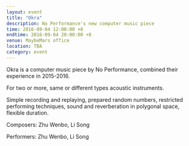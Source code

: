 ```yaml
---
layout: event
title: "Okra"
description: No Performance's new computer music piece
time: 2016-09-04 12:00:00 +8
endtime: 2016-09-04 20:00:00 +8
venue: MaybeMars office
location: TBA
category: event
---
```


Okra is a computer music piece by No Performance, combined their experience in 2015-2016.

For two or more, same or different types acoustic instruments.

Simple recording and replaying, prepared random numbers, restricted performing techniques, sound and reverberation in polygonal space, flexible duration.

Composers: Zhu Wenbo, Li Song

Performers: Zhu Wenbo, Li Song
